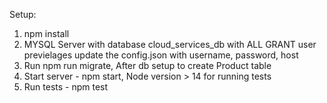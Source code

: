 Setup:

1. npm install
2. MYSQL Server with database cloud_services_db with ALL GRANT user previelages
   update the config.json with  username, password, host
3. Run npm run migrate, After db setup to create Product table
4. Start server - npm start, Node version > 14 for running tests
5. Run tests - npm test
